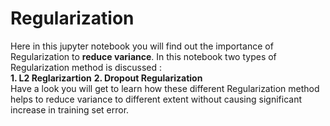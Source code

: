 # Regularization
Here in this jupyter notebook you will find out the importance of Regularization to **reduce variance**. In this notebook two types of Regularization method is discussed :\
**1. L2 Reglarizartion**
**2. Dropout Regularization**\
Have a look you will get to learn how these different Regularization method helps to reduce variance to different extent without causing significant increase in training set error.
